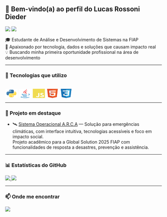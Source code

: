 ## 👋 Bem-vindo(a) ao perfil do Lucas Rossoni Dieder
<img src="https://img.shields.io/badge/Estudante-FIAP-red?style=for-the-badge&logo=graduation-cap&logoColor=white"/>
<img src="https://img.shields.io/badge/Open%20to-Work-brightgreen?style=for-the-badge&logo=linkedin&logoColor=white"/>

🎓 Estudante de Análise e Desenvolvimento de Sistemas na FIAP  
🚀 Apaixonado por tecnologia, dados e soluções que causam impacto real  
💡 Buscando minha primeira oportunidade profissional na área de desenvolvimento  

---

### 🧰 Tecnologias que utilizo

<div style="display: inline_block"><br>
  <img align="center" alt="Python" height="30" width="40" src="https://raw.githubusercontent.com/devicons/devicon/master/icons/python/python-original.svg">
  <img align="center" alt="Java" height="30" width="40" src="https://raw.githubusercontent.com/devicons/devicon/master/icons/java/java-original.svg">
  <img align="center" alt="JavaScript" height="30" width="40" src="https://raw.githubusercontent.com/devicons/devicon/master/icons/javascript/javascript-plain.svg">
  <img align="center" alt="HTML" height="30" width="40" src="https://raw.githubusercontent.com/devicons/devicon/master/icons/html5/html5-original.svg">
  <img align="center" alt="CSS" height="30" width="40" src="https://raw.githubusercontent.com/devicons/devicon/master/icons/css3/css3-original.svg">
</div>

---

### 💼 Projeto em destaque

- 🛰️ [Sistema Operacional A.R.C.A](https://github.com/PxS00/Sistema-Operacional-A.R.C.A) — Solução para emergências climáticas, com interface intuitiva, tecnologias acessíveis e foco em impacto social.  
  Projeto acadêmico para a Global Solution 2025 FIAP com funcionalidades de resposta a desastres, prevenção e assistência.

---

### 📊 Estatísticas do GitHub


<div>
  <a href="https://github.com/PxS00">
    <img height="180em" src="https://github-readme-stats.vercel.app/api?username=PxS00&show_icons=true&theme=tokyonight&include_all_commits=true&count_private=true"/>
    <img height="180em" src="https://github-readme-stats.vercel.app/api/top-langs/?username=PxS00&layout=compact&langs_count=10&theme=tokyonight&hide=scss,shell,makefile"/>
  </a>
</div>

---

### 📫 Onde me encontrar

<div> 
  <a href="https://www.linkedin.com/in/lucas-rossoni-dieder-32242a353/" target="_blank">
    <img src="https://img.shields.io/badge/-LinkedIn-%230077B5?style=for-the-badge&logo=linkedin&logoColor=white">
  </a>
</div>
